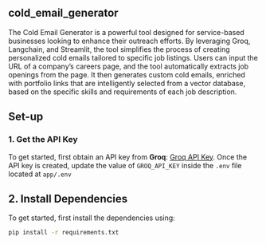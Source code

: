 ## cold_email_generator
The Cold Email Generator is a powerful tool designed for service-based businesses looking to enhance their outreach efforts. By leveraging Groq, Langchain, and Streamlit, the tool simplifies the process of creating personalized cold emails tailored to specific job listings. Users can input the URL of a company’s careers page, and the tool automatically extracts job openings from the page. It then generates custom cold emails, enriched with portfolio links that are intelligently selected from a vector database, based on the specific skills and requirements of each job description.

## Set-up

### 1. Get the API Key
To get started, first obtain an API key from **Groq**: [Groq API Key](https://console.groq.com/keys). Once the API key is created, update the value of `GROQ_API_KEY` inside the `.env` file located at `app/.env`

## 2. Install Dependencies
To get started, first install the dependencies using:
```bash
pip install -r requirements.txt

